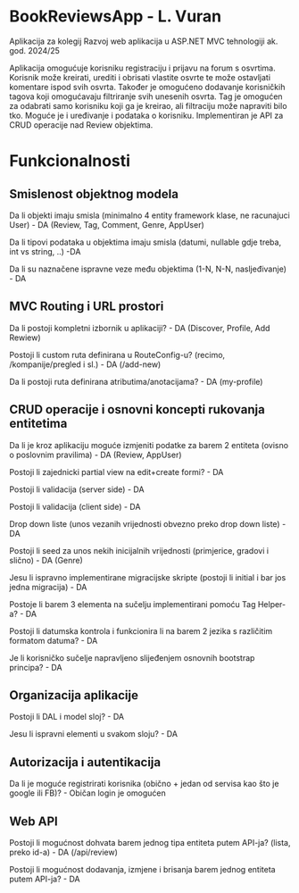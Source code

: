 # BookReviewsApp - L. Vuran

Aplikacija za kolegij Razvoj web aplikacija u ASP.NET MVC tehnologiji ak. god. 2024/25

Aplikacija omogućuje korisniku registraciju i prijavu na forum s osvrtima. Korisnik može kreirati, urediti i obrisati vlastite osvrte te može ostavljati komentare ispod svih osvrta.
Također je omogućeno dodavanje korisničkih tagova koji omogućavaju filtriranje svih unesenih osvrta. Tag je omogućen za odabrati samo korisniku koji ga je kreirao, ali filtraciju može napraviti bilo tko. Moguće je i uređivanje i podataka o korisniku.
Implementiran je API za CRUD operacije nad Review objektima.

# Funkcionalnosti

## Smislenost objektnog modela
Da li objekti imaju smisla (minimalno 4 entity framework klase, ne racunajuci User) - DA (Review, Tag, Comment, Genre, AppUser)

Da li tipovi podataka u objektima imaju smisla (datumi, nullable gdje treba, int vs string, ..) -DA

Da li su naznačene ispravne veze među objektima (1-N, N-N, nasljeđivanje) - DA

## MVC Routing i URL prostori
Da li postoji kompletni izbornik u aplikaciji? - DA (Discover, Profile, Add Rewiew)

Postoji li custom ruta definirana u RouteConfig-u? (recimo, /kompanije/pregled i sl.) - DA (/add-new)

Da li postoji ruta definirana atributima/anotacijama? - DA (my-profile)


## CRUD operacije i osnovni koncepti rukovanja entitetima
Da li je kroz aplikaciju moguće izmjeniti podatke za barem 2 entiteta (ovisno o poslovnim pravilima) - DA (Review, AppUser)

Postoji li zajednicki partial view na edit+create formi? - DA

Postoji li validacija (server side) - DA

Postoji li validacija (client side) - DA

Drop down liste (unos vezanih vrijednosti obvezno preko drop down liste) - DA

Postoji li seed za unos nekih inicijalnih vrijednosti (primjerice, gradovi i slično) - DA (Genre)

Jesu li ispravno implementirane migracijske skripte (postoji li initial i bar jos jedna migracija) - DA

Postoje li barem 3 elementa na sučelju implementirani pomoću Tag Helper-a? - DA

Postoji li datumska kontrola i funkcionira li na barem 2 jezika s različitim formatom datuma? - DA

Je li korisničko sučelje napravljeno slijeđenjem osnovnih bootstrap principa? - DA

## Organizacija aplikacije
Postoji li DAL i model sloj? - DA

Jesu li ispravni elementi u svakom sloju? - DA

## Autorizacija i autentikacija
Da li je moguće registrirati korisnika (obično + jedan od servisa kao što je google ili FB)? - Običan login je omogućen

## Web API
Postoji li mogućnost dohvata barem jednog tipa entiteta putem API-ja? (lista, preko id-a) - DA (/api/review)

Postoji li mogućnost dodavanja, izmjene i brisanja barem jednog entiteta putem API-ja? - DA
